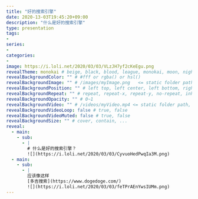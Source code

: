 ```yaml
---
title: "好的搜索引擎"
date: 2020-13-03T19:45:20+09:00
description: "什么是好的搜索引擎"
type: presentation
tags:
-
series:
-
categories:
-
image: https://i.loli.net/2020/03/03/VLzJH7yf2cKeEgu.png
revealTheme: monokai # beige, black, blood, league, monokai, moon, night, serif, simple, sky, solarized, white
revealBackgroundColor: "" # #fff or rgba() or hsl()
revealBackgroundImage: "" # /images/myImage.png   <= static folder path
revealBackgroundPosition: "" # left top, left center, left bottom, right top, right center ...
revealBackgroundRepeat: "" # repeat, repeat-x, repeat-y, no-repeat, inherit
revealBackgroundOpacity: "" # 0~1
revealBackgroundVideo: "" # /videos/myVideo.mp4 <= static folder path, A single video source, or a comma separated list of video sources.
revealBackgroundVideoLoop: false # true, false
revealBackgroundVideoMuted: false # true, false
revealBackgroundSize: "" # cover, contain, ...
reveal: 
  - main:
    - sub: 
      - |
        # 什么是好的搜索引擎？
        ![](https://i.loli.net/2020/03/03/CyvuoHedPwqIa3M.png)
  - main:
    - sub: 
      - |
        应该像这样
        [多吉搜索](https://www.dogedoge.com/)
        ![](https://i.loli.net/2020/03/03/feTPrAEnYwsIUMm.png)
---
```

